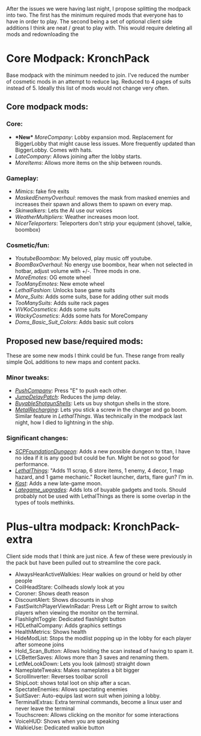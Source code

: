 After the issues we were having last night, I propose splitting the modpack into two. The first has the minimum required mods that everyone has to have in order to play. The second being a set of optional client side additions I think are neat / great to play with. This would require deleting all mods and redownloading the

# Core Modpack: KronchPack

Base modpack with the minimum needed to join. I've reduced the number of cosmetic mods in an attempt to reduce lag. Reduced to 4 pages of suits instead of 5. Ideally this list of mods would not change very often.

## Core modpack mods:

### Core:

- **\*New\*** _MoreCompany_: Lobby expansion mod. Replacement for BiggerLobby that might cause less issues. More frequently updated than BiggerLobby. Comes with hats.
- _LateCompany_: Allows joining after the lobby starts.
- _MoreItems_: Allows more items on the ship between rounds.

### Gameplay:

- _Mimics_: fake fire exits
- _MaskedEnemyOverhaul_: removes the mask from masked enemies and increases their spawn and allows them to spawn on every map.
- _Skinwalkers_: Lets the AI use our voices
- _WeatherMultipliers_: Weather increases moon loot.
- _NicerTeleporters_: Teleporters don't strip your equipment (shovel, talkie, boombox)

### Cosmetic/fun:

- _YoutubeBoombox_: My beloved, play music off youtube.
- _BoomBoxOverhaul_: No energy use boombox, hear when not selected in hotbar, adjust volume with +/-. Three mods in one.
- _MoreEmotes_: OG emote wheel
- _TooManyEmotes_: New emote wheel
- _LethalFashion_: Unlocks base game suits
- _More_Suits_: Adds some suits, base for adding other suit mods
- _TooManySuits_: Adds suite rack pages
- _ViVKoCosmetics_: Adds some suits
- _WackyCosmetics_: Adds some hats for MoreCompany
- _Doms_Basic_Suit_Colors_: Adds basic suit colors

## Proposed new base/required mods:

These are some new mods I think could be fun. These range from really simple QoL additions to new maps and content packs.

### Minor tweaks:

- [_PushCompany_](https://thunderstore.io/c/lethal-company/p/Midge/PushCompany/): Press "E" to push each other.
- [_JumpDelayPatch_](JumpDelayPatch): Reduces the jump delay.
- _[BuyableShotgunShells](https://thunderstore.io/c/lethal-company/p/MegaPiggy/BuyableShotgunShells/)_: Lets us buy shotgun shells in the store.
- _[MetalRecharging](https://thunderstore.io/c/lethal-company/p/Bobbie/MetalRecharging/)_: Lets you stick a screw in the charger and go boom. Similar feature in _LethalThings_. Was technically in the modpack last night, how I died to lightning in the ship.

### Significant changes:

- [_SCPFoundationDungeon_](https://thunderstore.io/c/lethal-company/p/Badham_Mods/SCPFoundationDungeon/): Adds a new possible dungeon to titan, I have no idea if it is any good but could be fun. Might be not so good for performance.
- [_LethalThings_](https://thunderstore.io/c/lethal-company/p/Evaisa/LethalThings/): "Adds 11 scrap, 6 store items, 1 enemy, 4 decor, 1 map hazard, and 1 game mechanic." Rocket launcher, darts, flare gun? I'm in.
- _[Kast](https://thunderstore.io/c/lethal-company/p/Ceelery/Kast/)_: Adds a new late-game moon.
- _[Lategame_upgrades](https://thunderstore.io/c/lethal-company/p/malco/Lategame_Upgrades/)_: Adds lots of buyable gadgets and tools. Should probably not be used with LethalThings as there is some overlap in the types of tools methinks.

# Plus-ultra modpack: KronchPack-extra

Client side mods that I think are just nice. A few of these were previously in the pack but have been pulled out to streamline the core pack.

- AlwaysHearActiveWalkies: Hear walkies on ground or held by other people
- CoilHeadStare: Coilheads slowly look at you
- Coroner: Shows death reason
- DiscountAlert: Shows discounts in shop
- FastSwitchPlayerViewInRadar: Press Left or Right arrow to switch players when viewing the monitor on the terminal.
- FlashlightToggle: Dedicated flashlight button
- HDLethalCompany: Adds graphics settings
- HealthMetrics: Shows health
- HideModList: Stops the modlist popping up in the lobby for each player after someone joins
- Hold_Scan_Button: Allows holding the scan instead of having to spam it.
- LCBetterSaves: Allows more than 3 saves and renaming them.
- LetMeLookDown: Lets you look (almost) straight down
- NameplateTweaks: Makes nameplates a bit bigger
- ScrollInverter: Reverses toolbar scroll
- ShipLoot: shows total loot on ship after a scan.
- SpectateEnemies: Allows spectating enemies
- SuitSaver: Auto-equips last worn suit when joining a lobby.
- TerminalExtras: Extra terminal commands, become a linux user and never leave the terminal
- Touchscreen: Allows clicking on the monitor for some interactions
- VoiceHUD: Shows when you are speaking
- WalkieUse: Dedicated walkie button
